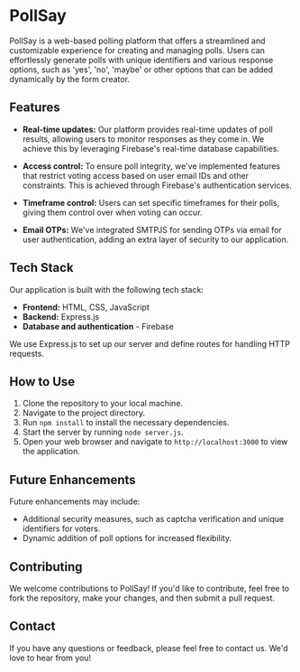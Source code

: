 # PollSay

PollSay is a web-based polling platform that offers a streamlined and customizable experience for creating and managing polls. Users can effortlessly generate polls with unique identifiers and various response options, such as 'yes', 'no', 'maybe' or other options that can be added dynamically by the form creator.

## Features

- **Real-time updates:** Our platform provides real-time updates of poll results, allowing users to monitor responses as they come in. We achieve this by leveraging Firebase's real-time database capabilities.
  
- **Access control:** To ensure poll integrity, we've implemented features that restrict voting access based on user email IDs and other constraints. This is achieved through Firebase's authentication services.
  
- **Timeframe control:** Users can set specific timeframes for their polls, giving them control over when voting can occur.
  
- **Email OTPs:** We've integrated SMTPJS for sending OTPs via email for user authentication, adding an extra layer of security to our application.

## Tech Stack

Our application is built with the following tech stack:

- **Frontend:** HTML, CSS, JavaScript
- **Backend:** Express.js
- **Database and authentication** - Firebase

We use Express.js to set up our server and define routes for handling HTTP requests.

## How to Use

1. Clone the repository to your local machine.
2. Navigate to the project directory.
3. Run `npm install` to install the necessary dependencies.
4. Start the server by running `node server.js`.
5. Open your web browser and navigate to `http://localhost:3000` to view the application.

## Future Enhancements

Future enhancements may include:

- Additional security measures, such as captcha verification and unique identifiers for voters.
- Dynamic addition of poll options for increased flexibility.

## Contributing

We welcome contributions to PollSay! If you'd like to contribute, feel free to fork the repository, make your changes, and then submit a pull request.

## Contact

If you have any questions or feedback, please feel free to contact us. We'd love to hear from you!
